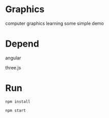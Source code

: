 # Graphics 
  computer graphics learning 
  some simple demo
# Depend
  angular
  
  three.js
# Run
  ```npm install```
  
  ```npm start```
